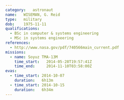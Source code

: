 ```yaml
---
category:	astronaut
name:	WISEMAN, G. Reid
type:	military
dob:	1975-11-11
qualifications:
  - BSc in computer & systems engineering
  - MSc in systems engineering
references:
  - http://www.nasa.gov/pdf/740566main_current.pdf
missions:
  - name: Soyuz TMA-13M
    time_start:   2014-05-28T19:57:41Z
    time_end:     2014-11-10T03:58:00Z
evas:
  - time_start: 2014-10-07
    duration:   6h13m
  - time_start: 2014-10-15
    duration:   6h34m
---
```

